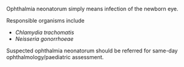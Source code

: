 Ophthalmia neonatorum simply means infection of the newborn eye.  
  
Responsible organisms include  
* *Chlamydia trachomatis*
* *Neisseria gonorrhoeae*

  
Suspected ophthalmia neonatorum should be referred for same\-day ophthalmology/paediatric assessment.
